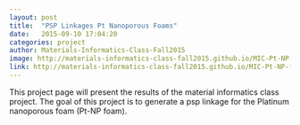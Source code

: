 ```yaml
---
layout: post
title:  "PSP Linkages Pt Nanoporous Foams"
date:   2015-09-10 17:04:20
categories: project
author: Materials-Informatics-Class-Fall2015
image: http://materials-informatics-class-fall2015.github.io/MIC-Pt-NP-foams/img/new%20header.PNG
link: http://materials-informatics-class-fall2015.github.io/MIC-Pt-NP-foams/
---
```

This project page will present the results of the material informatics class project. The goal of this project is to generate a psp linkage for the Platinum nanoporous foam (Pt-NP foam). 